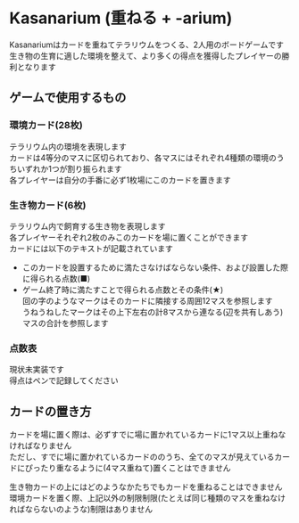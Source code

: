 Kasanarium (重ねる + -arium)
============================
Kasanariumはカードを重ねてテラリウムをつくる、2人用のボードゲームです  
生き物の生育に適した環境を整えて、より多くの得点を獲得したプレイヤーの勝利となります

ゲームで使用するもの
--------------------
### 環境カード(28枚)
テラリウム内の環境を表現します  
カードは4等分のマスに区切られており、各マスにはそれぞれ4種類の環境のうちいずれか1つが割り振られます  
各プレイヤーは自分の手番に必ず1枚場にこのカードを置きます

### 生き物カード(6枚)
テラリウム内で飼育する生き物を表現します  
各プレイヤーそれぞれ2枚のみこのカードを場に置くことができます  
カードには以下のテキストが記載されています  
- このカードを設置するために満たさなけばならない条件、および設置した際に得られる点数(■)  
- ゲーム終了時に満たすことで得られる点数とその条件(★)  
回の字のようなマークはそのカードに隣接する周囲12マスを参照します  
うねうねしたマークはその上下左右の計8マスから連なる(辺を共有しあう)マスの合計を参照します

### 点数表
現状未実装です  
得点はペンで記録してください

カードの置き方
--------------
カードを場に置く際は、必ずすでに場に置かれているカードに1マス以上重ねなければなりません  
ただし、すでに場に置かれているカードののうち、全てのマスが見えているカードにぴったり重なるように(4マス重ねて)置くことはできません

生き物カードの上にはどのようなかたちでもカードを重ねることはできません
環境カードを置く際、上記以外の制限制限(たとえば同じ種類のマスを重ねなければならないのような)制限はありません  
